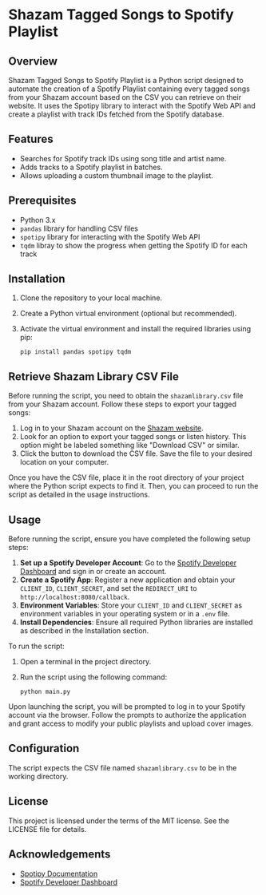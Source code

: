 # Shazam Tagged Songs to Spotify Playlist

## Overview

Shazam Tagged Songs to Spotify Playlist is a Python script designed to automate the creation of a Spotify Playlist containing every tagged songs from your Shazam account based on the CSV you can retrieve on their website. It uses the Spotipy library to interact with the Spotify Web API and create a playlist with track IDs fetched from the Spotify database.

## Features

- Searches for Spotify track IDs using song title and artist name.
- Adds tracks to a Spotify playlist in batches.
- Allows uploading a custom thumbnail image to the playlist.

## Prerequisites

- Python  3.x
- `pandas` library for handling CSV files
- `spotipy` library for interacting with the Spotify Web API
- `tqdm` libray to show the progress when getting the Spotify ID for each track

## Installation

1. Clone the repository to your local machine.
2. Create a Python virtual environment (optional but recommended).
3. Activate the virtual environment and install the required libraries using pip:

   ```
   pip install pandas spotipy tqdm
   ```

## Retrieve Shazam Library CSV File

Before running the script, you need to obtain the `shazamlibrary.csv` file from your Shazam account. Follow these steps to export your tagged songs:

1. Log in to your Shazam account on the [Shazam website](https://www.shazam.com/myshazam).
2. Look for an option to export your tagged songs or listen history. This option might be labeled something like "Download CSV" or similar.
3. Click the button to download the CSV file. Save the file to your desired location on your computer.

Once you have the CSV file, place it in the root directory of your project where the Python script expects to find it. Then, you can proceed to run the script as detailed in the usage instructions.

## Usage

Before running the script, ensure you have completed the following setup steps:

1. **Set up a Spotify Developer Account**: Go to the [Spotify Developer Dashboard](https://developer.spotify.com/dashboard/) and sign in or create an account.
2. **Create a Spotify App**: Register a new application and obtain your `CLIENT_ID`, `CLIENT_SECRET`, and set the `REDIRECT_URI` to `http://localhost:8080/callback`.
3. **Environment Variables**: Store your `CLIENT_ID` and `CLIENT_SECRET` as environment variables in your operating system or in a `.env` file.
4. **Install Dependencies**: Ensure all required Python libraries are installed as described in the Installation section.

To run the script:

1. Open a terminal in the project directory.
2. Run the script using the following command:

   ```
   python main.py
   ```

Upon launching the script, you will be prompted to log in to your Spotify account via the browser. Follow the prompts to authorize the application and grant access to modify your public playlists and upload cover images.

## Configuration

The script expects the CSV file named `shazamlibrary.csv` to be in the working directory. 


## License

This project is licensed under the terms of the MIT license. See the LICENSE file for details.

## Acknowledgements

- [Spotipy Documentation](https://spotipy.readthedocs.io/)
- [Spotify Developer Dashboard](https://developer.spotify.com/dashboard/)